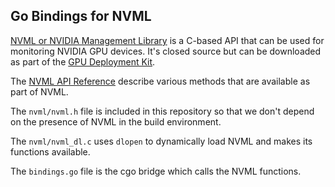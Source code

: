 Go Bindings for NVML
--------------------

[NVML or NVIDIA Management
Library](https://developer.nvidia.com/nvidia-management-library-nvml) is a
C-based API that can be used for monitoring NVIDIA GPU devices. It's closed
source but can be downloaded as part of the [GPU Deployment
Kit](https://developer.nvidia.com/gpu-deployment-kit).

The [NVML API
Reference](http://docs.nvidia.com/deploy/nvml-api/nvml-api-reference.html)
describe various methods that are available as part of NVML.

The `nvml/nvml.h` file is included in this repository so that we don't depend on
the presence of NVML in the build environment.

The `nvml/nvml_dl.c` uses `dlopen` to dynamically load NVML and makes its
functions available.

The `bindings.go` file is the cgo bridge which calls the NVML functions.

